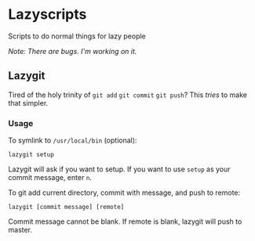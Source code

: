 # Lazyscripts
Scripts to do normal things for lazy people

*Note: There are bugs. I'm working on it.*

## Lazygit
Tired of the holy trinity of `git add` `git commit` `git push`?
This *tries* to make that simpler. 

### Usage
To symlink to ``/usr/local/bin`` (optional):
```
lazygit setup
```
Lazygit will ask if you want to setup. If you want to use `setup` as your commit message, enter `n`.

To git add current directory, commit with message, and push to remote:
```
lazygit [commit message] [remote]
````
Commit message cannot be blank. If remote is blank, lazygit will push to master.
